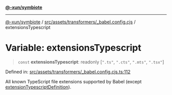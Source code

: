 [**@-xun/symbiote**](../../../../../README.md)

***

[@-xun/symbiote](../../../../../README.md) / [src/assets/transformers/\_babel.config.cjs](../README.md) / extensionsTypescript

# Variable: extensionsTypescript

> `const` **extensionsTypescript**: readonly \[`".ts"`, `".cts"`, `".mts"`, `".tsx"`\]

Defined in: [src/assets/transformers/\_babel.config.cjs.ts:112](https://github.com/Xunnamius/symbiote/blob/32027a085b8c7c4a98bb8de413916d57db0fd040/src/assets/transformers/_babel.config.cjs.ts#L112)

All known TypeScript file extensions supported by Babel (except [extensionTypescriptDefinition](extensionTypescriptDefinition.md)).
